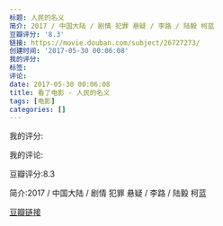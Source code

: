 ```yaml
---
标题: 人民的名义
简介: 2017 / 中国大陆 / 剧情 犯罪 悬疑 / 李路 / 陆毅 柯蓝
豆瓣评分: '8.3'
链接: https://movie.douban.com/subject/26727273/
创建时间: '2017-05-30 00:06:08'
我的评分:
标签:
评论:
date: 2017-05-30 00:06:08
title: 看了电影 - 人民的名义
tags: [电影]
categories: []
---
```


我的评分:

我的评论:

豆瓣评分:8.3

简介:2017 / 中国大陆 / 剧情 犯罪 悬疑 / 李路 / 陆毅 柯蓝

[豆瓣链接](https://movie.douban.com/subject/26727273/)

